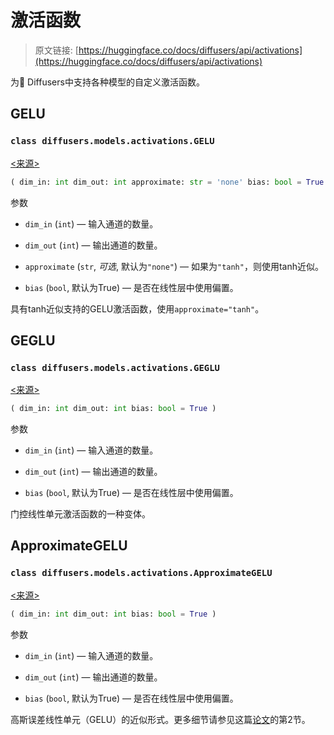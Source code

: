 # 激活函数

> 原文链接: [https://huggingface.co/docs/diffusers/api/activations](https://huggingface.co/docs/diffusers/api/activations)

为🤗 Diffusers中支持各种模型的自定义激活函数。

## GELU

### `class diffusers.models.activations.GELU`

[<来源>](https://github.com/huggingface/diffusers/blob/v0.26.3/src/diffusers/models/activations.py#L50)

```py
( dim_in: int dim_out: int approximate: str = 'none' bias: bool = True )
```

参数

+   `dim_in` (`int`) — 输入通道的数量。

+   `dim_out` (`int`) — 输出通道的数量。

+   `approximate` (`str`, *可选*, 默认为`"none"`) — 如果为`"tanh"`，则使用tanh近似。

+   `bias` (`bool`, 默认为True) — 是否在线性层中使用偏置。

具有tanh近似支持的GELU激活函数，使用`approximate="tanh"`。

## GEGLU

### `class diffusers.models.activations.GEGLU`

[<来源>](https://github.com/huggingface/diffusers/blob/v0.26.3/src/diffusers/models/activations.py#L78)

```py
( dim_in: int dim_out: int bias: bool = True )
```

参数

+   `dim_in` (`int`) — 输入通道的数量。

+   `dim_out` (`int`) — 输出通道的数量。

+   `bias` (`bool`, 默认为True) — 是否在线性层中使用偏置。

门控线性单元激活函数的一种变体。

## ApproximateGELU

### `class diffusers.models.activations.ApproximateGELU`

[<来源>](https://github.com/huggingface/diffusers/blob/v0.26.3/src/diffusers/models/activations.py#L106)

```py
( dim_in: int dim_out: int bias: bool = True )
```

参数

+   `dim_in` (`int`) — 输入通道的数量。

+   `dim_out` (`int`) — 输出通道的数量。

+   `bias` (`bool`, 默认为True) — 是否在线性层中使用偏置。

高斯误差线性单元（GELU）的近似形式。更多细节请参见这篇[论文](https://arxiv.org/abs/1606.08415)的第2节。
